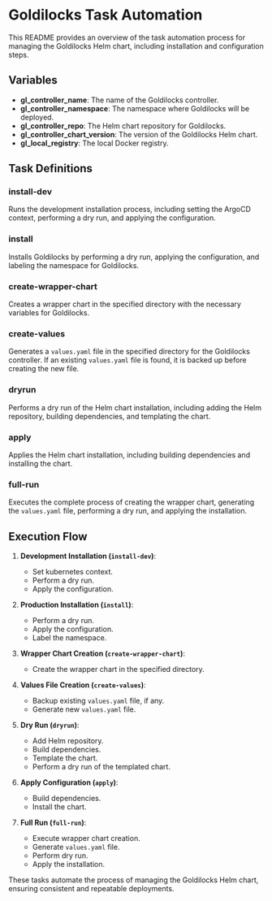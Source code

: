 # Goldilocks Task Automation

This README provides an overview of the task automation process for managing the Goldilocks Helm chart, including installation and configuration steps.

## Variables

- **gl_controller_name**: The name of the Goldilocks controller.
- **gl_controller_namespace**: The namespace where Goldilocks will be deployed.
- **gl_controller_repo**: The Helm chart repository for Goldilocks.
- **gl_controller_chart_version**: The version of the Goldilocks Helm chart.
- **gl_local_registry**: The local Docker registry.

## Task Definitions

### **install-dev**

Runs the development installation process, including setting the ArgoCD context, performing a dry run, and applying the configuration.

### **install**

Installs Goldilocks by performing a dry run, applying the configuration, and labeling the namespace for Goldilocks.

### **create-wrapper-chart**

Creates a wrapper chart in the specified directory with the necessary variables for Goldilocks.

### **create-values**

Generates a `values.yaml` file in the specified directory for the Goldilocks controller. If an existing `values.yaml` file is found, it is backed up before creating the new file.

### **dryrun**


Performs a dry run of the Helm chart installation, including adding the Helm repository, building dependencies, and templating the chart.

### **apply**


Applies the Helm chart installation, including building dependencies and installing the chart.

### **full-run**


Executes the complete process of creating the wrapper chart, generating the `values.yaml` file, performing a dry run, and applying the installation.

## Execution Flow

1. **Development Installation (`install-dev`)**:
    - Set kubernetes context.
    - Perform a dry run.
    - Apply the configuration.

2. **Production Installation (`install`)**:
    - Perform a dry run.
    - Apply the configuration.
    - Label the namespace.

3. **Wrapper Chart Creation (`create-wrapper-chart`)**:
    - Create the wrapper chart in the specified directory.

4. **Values File Creation (`create-values`)**:
    - Backup existing `values.yaml` file, if any.
    - Generate new `values.yaml` file.

5. **Dry Run (`dryrun`)**:
    - Add Helm repository.
    - Build dependencies.
    - Template the chart.
    - Perform a dry run of the templated chart.

6. **Apply Configuration (`apply`)**:
    - Build dependencies.
    - Install the chart.

7. **Full Run (`full-run`)**:
    - Execute wrapper chart creation.
    - Generate `values.yaml` file.
    - Perform dry run.
    - Apply the installation.

These tasks automate the process of managing the Goldilocks Helm chart, ensuring consistent and repeatable deployments.
